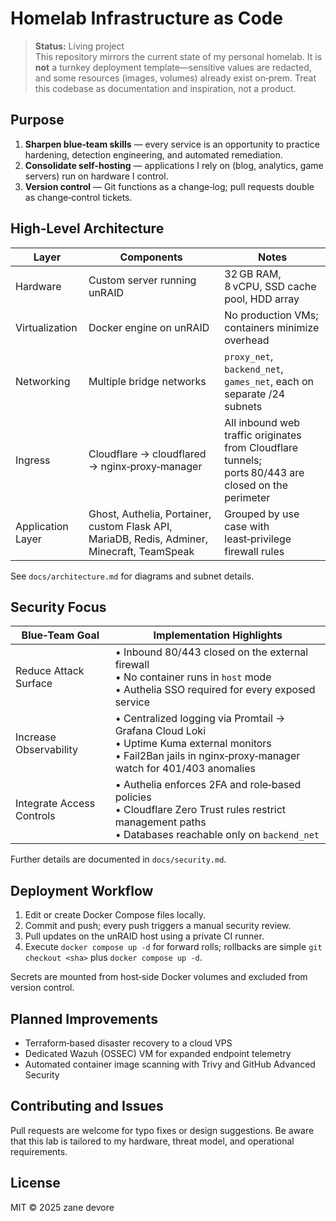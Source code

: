 # Homelab Infrastructure as Code

> **Status:** Living project  
> This repository mirrors the current state of my personal homelab. It is **not** a turnkey deployment template—sensitive values are redacted, and some resources (images, volumes) already exist on‑prem. Treat this codebase as documentation and inspiration, not a product.

## Purpose

1. **Sharpen blue‑team skills** — every service is an opportunity to practice hardening, detection engineering, and automated remediation.  
2. **Consolidate self‑hosting** — applications I rely on (blog, analytics, game servers) run on hardware I control.  
3. **Version control** — Git functions as a change‑log; pull requests double as change‑control tickets.

## High‑Level Architecture

| Layer | Components | Notes |
|-------|------------|-------|
| Hardware | Custom server running unRAID | 32 GB RAM, 8 vCPU, SSD cache pool, HDD array |
| Virtualization | Docker engine on unRAID | No production VMs; containers minimize overhead |
| Networking | Multiple bridge networks | `proxy_net`, `backend_net`, `games_net`, each on separate /24 subnets |
| Ingress | Cloudflare → cloudflared → nginx‑proxy‑manager | All inbound web traffic originates from Cloudflare tunnels; ports 80/443 are closed on the perimeter |
| Application Layer | Ghost, Authelia, Portainer, custom Flask API, MariaDB, Redis, Adminer, Minecraft, TeamSpeak | Grouped by use case with least‑privilege firewall rules |

See `docs/architecture.md` for diagrams and subnet details.

## Security Focus

| Blue‑Team Goal | Implementation Highlights |
|----------------|---------------------------|
| Reduce Attack Surface | • Inbound 80/443 closed on the external firewall<br>• No container runs in `host` mode<br>• Authelia SSO required for every exposed service |
| Increase Observability | • Centralized logging via Promtail → Grafana Cloud Loki<br>• Uptime Kuma external monitors<br>• Fail2Ban jails in nginx‑proxy‑manager watch for 401/403 anomalies |
| Integrate Access Controls | • Authelia enforces 2FA and role‑based policies<br>• Cloudflare Zero Trust rules restrict management paths<br>• Databases reachable only on `backend_net` |

Further details are documented in `docs/security.md`.

## Deployment Workflow

1. Edit or create Docker Compose files locally.  
2. Commit and push; every push triggers a manual security review.  
3. Pull updates on the unRAID host using a private CI runner.  
4. Execute `docker compose up -d` for forward rolls; rollbacks are simple `git checkout <sha>` plus `docker compose up -d`.

Secrets are mounted from host‑side Docker volumes and excluded from version control.

## Planned Improvements

- Terraform‑based disaster recovery to a cloud VPS  
- Dedicated Wazuh (OSSEC) VM for expanded endpoint telemetry  
- Automated container image scanning with Trivy and GitHub Advanced Security

## Contributing and Issues

Pull requests are welcome for typo fixes or design suggestions. Be aware that this lab is tailored to my hardware, threat model, and operational requirements.

## License

MIT © 2025 zane devore
